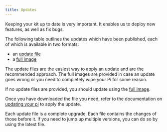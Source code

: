 ```yaml
---
title: Updates
---
```


Keeping your kit up to date is very important. It enables us to deploy new features, as well as fix bugs.

The following table outlines the updates which have been published, each of
which is available in two formats:

* an [update file](/kit/pi/update-file)
* a [full image](/kit/pi/sd-card)

The update files are the easiest way to apply an update and are the recommended
approach. The full images are provided in case an update goes wrong or you need
to completely wipe your Pi for some reason.

If no update files are provided, you should update using the [full image](/kit/pi/sd-card).

Once you have downloaded the file you need, refer to the documentation on
[updating your pi](/kit/pi/#updating-your-pi) to apply the update.

Each update file is a complete upgrade. Each file contains the changes of those before it. If you need to jump up multiple versions, you can do so by using the latest file.
